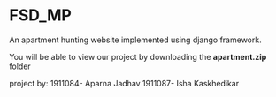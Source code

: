 # FSD_MP

An apartment hunting website implemented using django framework.


You will be able to view our project by downloading the **apartment.zip** folder

project by:
1911084- Aparna Jadhav
1911087- Isha Kaskhedikar

